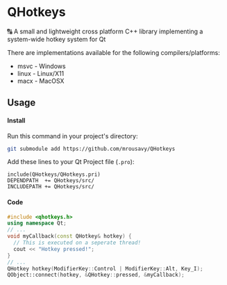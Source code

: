 # QHotkeys
🔠 A small and lightweight cross platform C++ library implementing a system-wide hotkey system for Qt

There are implementations available for the following compilers/platforms:
* msvc - Windows
* linux - Linux/X11
* macx - MacOSX

## Usage
#### Install
Run this command in your project's directory:
```sh
git submodule add https://github.com/mrousavy/QHotkeys
```

Add these lines to your Qt Project file (`.pro`):
```qmake
include(QHotkeys/QHotkeys.pri)
DEPENDPATH  += QHotkeys/src/
INCLUDEPATH += QHotkeys/src/
```

#### Code
```cpp
#include <qhotkeys.h>
using namespace Qt;
// ...
void myCallback(const QHotkey& hotkey) {
  // This is executed on a seperate thread!
  cout << "Hotkey pressed!";
}
// ...
QHotkey hotkey(ModifierKey::Control | ModifierKey::Alt, Key_I);
QObject::connect(hotkey, &QHotkey::pressed, &myCallback);
```
